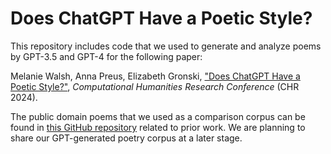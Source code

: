 # Does ChatGPT Have a Poetic Style?

This repository includes code that we used to generate and analyze poems by GPT-3.5 and GPT-4 for the following paper:

Melanie Walsh, Anna Preus, Elizabeth Gronski, ["Does ChatGPT Have a Poetic Style?"](https://arxiv.org/abs/2410.15299), *Computational Humanities Research Conference* (CHR 2024). 

The public domain poems that we used as a comparison corpus can be found in [this GitHub repository](https://github.com/maria-antoniak/poetry-eval) related to prior work. We are planning to share our GPT-generated poetry corpus at a later stage. 